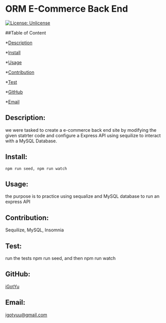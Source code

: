 
# ORM E-Commerce Back End

[![License: Unlicense](https://img.shields.io/badge/License-Unlicense-yellow.svg)](https://opensource.org/licenses/Unlicense)

##Table of Content

*[Description](#description)

*[Install](#install)

*[Usage](#usage)

*[Contribution](#contribution)

*[Test](#test)

*[GitHub](#github)

*[Email](#email)

## Description: 
we were tasked to create a e-commerce back end site by modifying the given statrter code and configure a Express API using sequilize to interact with a MySQL Database.

## Install:

```
npm run seed, npm run watch
```

## Usage:
the purpose is to practice using sequalize and MySQL database to run an express API

## Contribution:
Sequilize, MySQL, Insomnia

## Test:
run the tests npm run seed, and then npm run watch

## GitHub:
[iGotYu](https://github.com/iGotYu/)

## Email:
[igotyuu@gmail.com](mailto:igotyuu@gmail.com)


